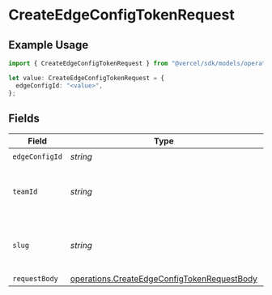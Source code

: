 # CreateEdgeConfigTokenRequest

## Example Usage

```typescript
import { CreateEdgeConfigTokenRequest } from "@vercel/sdk/models/operations/createedgeconfigtoken.js";

let value: CreateEdgeConfigTokenRequest = {
  edgeConfigId: "<value>",
};
```

## Fields

| Field                                                                                                      | Type                                                                                                       | Required                                                                                                   | Description                                                                                                |
| ---------------------------------------------------------------------------------------------------------- | ---------------------------------------------------------------------------------------------------------- | ---------------------------------------------------------------------------------------------------------- | ---------------------------------------------------------------------------------------------------------- |
| `edgeConfigId`                                                                                             | *string*                                                                                                   | :heavy_check_mark:                                                                                         | N/A                                                                                                        |
| `teamId`                                                                                                   | *string*                                                                                                   | :heavy_minus_sign:                                                                                         | The Team identifier to perform the request on behalf of.                                                   |
| `slug`                                                                                                     | *string*                                                                                                   | :heavy_minus_sign:                                                                                         | The Team slug to perform the request on behalf of.                                                         |
| `requestBody`                                                                                              | [operations.CreateEdgeConfigTokenRequestBody](../../models/operations/createedgeconfigtokenrequestbody.md) | :heavy_minus_sign:                                                                                         | N/A                                                                                                        |